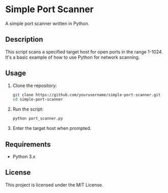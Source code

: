 # Simple Port Scanner

A simple port scanner written in Python.

## Description

This script scans a specified target host for open ports in the range 1-1024. It's a basic example of how to use Python for network scanning.

## Usage

1. Clone the repository:
    ```sh
    git clone https://github.com/yourusername/simple-port-scanner.git
    cd simple-port-scanner
    ```

2. Run the script:
    ```sh
    python port_scanner.py
    ```

3. Enter the target host when prompted.

## Requirements

- Python 3.x

## License

This project is licensed under the MIT License.

